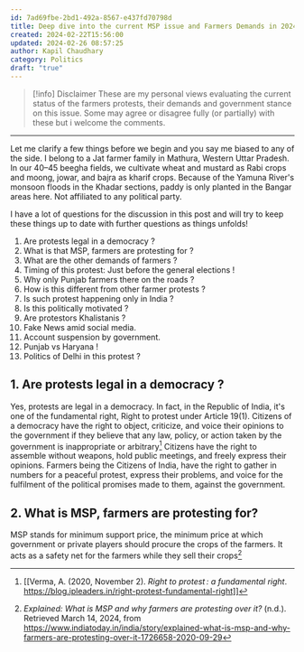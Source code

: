 ```yaml
---
id: 7ad69fbe-2bd1-492a-8567-e437fd70798d
title: Deep dive into the current MSP issue and Farmers Demands in 2024
created: 2024-02-22T15:56:00
updated: 2024-02-26 08:57:25
author: Kapil Chaudhary
category: Politics
draft: "true"
---
```



> [!info] Disclaimer
> These are my personal views evaluating the current status of the farmers protests, their demands and government stance on this issue. Some may agree or disagree fully (or partially) with these but i welcome the comments.


---

Let me clarify a few things before we begin and you say me biased to any of the side. I belong to a Jat farmer family in Mathura, Western Uttar Pradesh.  In our 40–45 beegha fields, we cultivate wheat and mustard as Rabi crops and moong, jowar, and bajra as kharif crops. Because of the Yamuna River's monsoon floods in the Khadar sections, paddy is only planted in the Bangar areas here. Not affiliated to any political party. 

I have a lot of questions for the discussion in this post and will try to keep these things up to date with further questions as things unfolds!

 1. Are protests legal in a democracy ?
 2. What is that MSP, farmers are protesting for ?
 3. What are the other demands of farmers ?
 4. Timing of this protest: Just before the general elections ! 
 5. Why only Punjab farmers there on the roads ?
 6. How is this different from other farmer protests ?
 7. Is such protest happening only in India ?
 8. Is this politically motivated ?
 9. Are protestors Khalistanis ?
 10. Fake News amid social media.
 11. Account suspension by government.
 12. Punjab vs Haryana !
 13. Politics of Delhi in this protest ?

## 1. Are protests legal in a democracy ? 

Yes, protests are legal in a democracy. In fact, in the Republic of India, it's one of the fundamental right, Right to protest under Article 19(1). Citizens of a democracy have the right to object, criticize, and voice their opinions to the government if they believe that any law, policy, or action taken by the government is inappropriate or arbitrary[^1] Citizens have the right to assemble without weapons, hold public meetings, and freely express their opinions. Farmers being the Citizens of India, have the right to gather in numbers for a peaceful protest, express their problems, and voice for the fulfilment of the political promises made to them, against the government.


## 2. What is MSP, farmers are protesting for? 

MSP stands for minimum support price, the minimum price at which government or private players should procure the crops of the farmers. It acts as a safety net for the farmers while they sell their crops[^2]

[^1]: [[Verma, A. (2020, November 2). _Right to protest : a fundamental right_. https://blog.ipleaders.in/right-protest-fundamental-right]]
[^2]:_Explained: What is MSP and why farmers are protesting over it?_ (n.d.). Retrieved March 14, 2024, from https://www.indiatoday.in/india/story/explained-what-is-msp-and-why-farmers-are-protesting-over-it-1726658-2020-09-29
